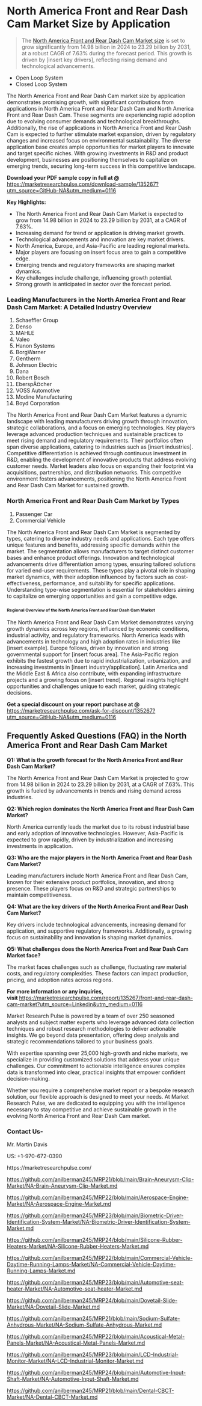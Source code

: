<h1>North America Front and Rear Dash Cam Market&nbsp;Size by Application</h1><blockquote><p>The <a href="https://marketresearchpulse.com/download-sample/135267?utm_source=GitHub-NA&amp;utm_medium=0116">North America Front and Rear Dash Cam Market size</a> is set to grow significantly from 14.98 billion in 2024 to 23.29 billion by 2031, at a robust CAGR of 7.63% during the forecast period. This growth is driven by [insert key drivers], reflecting rising demand and technological advancements.</p></blockquote><ul><li>Open Loop System<li> Closed Loop System</li></ul><p>The North America Front and Rear Dash Cam market size by application demonstrates promising growth, with significant contributions from applications in North America Front and Rear Dash Cam and North America Front and Rear Dash Cam. These segments are experiencing rapid adoption due to evolving consumer demands and technological breakthroughs. Additionally, the rise of applications in North America Front and Rear Dash Cam is expected to further stimulate market expansion, driven by regulatory changes and increased focus on environmental sustainability. The diverse application base creates ample opportunities for market players to innovate and target specific niches. With growing investments in R&D and product development, businesses are positioning themselves to capitalize on emerging trends, securing long-term success in this competitive landscape.</p><p><strong>Download your PDF sample copy in full at @ </strong><a href="https://marketresearchpulse.com/download-sample/135267?utm_source=GitHub-NA&amp;utm_medium=0116">https://marketresearchpulse.com/download-sample/135267?utm_source=GitHub-NA&amp;utm_medium=0116</a></p><p><strong>Key Highlights: </strong></p><ul><li>The North America Front and Rear Dash Cam Market is expected to grow from 14.98 billion in 2024 to 23.29 billion by 2031, at a CAGR of 7.63%.</li><li>Increasing demand for trend or application is driving market growth.</li><li>Technological advancements and innovation are key market drivers.</li><li>North America, Europe, and Asia-Pacific are leading regional markets.</li><li>Major players are focusing on insert focus area to gain a competitive edge.</li><li>Emerging trends and regulatory frameworks are shaping market dynamics.</li><li>Key challenges include challenge, influencing growth potential.</li><li>Strong growth is anticipated in sector over the forecast period.</li></ul><h3>Leading Manufacturers in the North America Front and Rear Dash Cam Market: A Detailed Industry Overview</h3><ol><li>Schaeffler Group</li><li>Denso</li><li>MAHLE</li><li>Valeo</li><li>Hanon Systems</li><li>BorgWarner</li><li>Gentherm</li><li>Johnson Electric</li><li>Dana</li><li>Robert Bosch</li><li>EberspÃ¤cher</li><li>VOSS Automotive</li><li>Modine Manufacturing</li><li>Boyd Corporation</li></ol><div class="flex max-w-full flex-col flex-grow"><div class="min-h-8 text-message flex w-full flex-col items-end gap-2 whitespace-normal break-words [.text-message+&amp;]:mt-5" dir="auto" data-message-author-role="assistant" data-message-id="fd8432e4-4910-450d-b182-61b7bfb0a01f" data-message-model-slug="gpt-4o"><div class="flex w-full flex-col gap-1 empty:hidden first:pt-[3px]"><div class="markdown prose w-full break-words dark:prose-invert light"><p>The North America Front and Rear Dash Cam Market features a dynamic landscape with leading manufacturers driving growth through innovation, strategic collaborations, and a focus on emerging technologies. Key players leverage advanced production techniques and sustainable practices to meet rising demand and regulatory requirements. Their portfolios often span diverse applications, catering to industries such as [insert industries]. Competitive differentiation is achieved through continuous investment in R&amp;D, enabling the development of innovative products that address evolving customer needs. Market leaders also focus on expanding their footprint via acquisitions, partnerships, and distribution networks. This competitive environment fosters advancements, positioning the North America Front and Rear Dash Cam Market for sustained growth.</p></div></div></div></div><h3>North America Front and Rear Dash Cam Market by Types</h3><ol><li>Passenger Car<li> Commercial Vehicle</li></ol><div class="flex max-w-full flex-col flex-grow"><div class="min-h-8 text-message flex w-full flex-col items-end gap-2 whitespace-normal break-words [.text-message+&amp;]:mt-5" dir="auto" data-message-author-role="assistant" data-message-id="084470be-0bb7-4664-bddf-5156b4f41249" data-message-model-slug="gpt-4o-mini"><div class="flex w-full flex-col gap-1 empty:hidden first:pt-[3px]"><div class="markdown prose w-full break-words dark:prose-invert light"><p>The North America Front and Rear Dash Cam Market is segmented by types, catering to diverse industry needs and applications. Each type offers unique features and benefits, addressing specific demands within the market. The segmentation allows manufacturers to target distinct customer bases and enhance product offerings. Innovation and technological advancements drive differentiation among types, ensuring tailored solutions for varied end-user requirements. These types play a pivotal role in shaping market dynamics, with their adoption influenced by factors such as cost-effectiveness, performance, and suitability for specific applications. Understanding type-wise segmentation is essential for stakeholders aiming to capitalize on emerging opportunities and gain a competitive edge.</p></div></div></div></div><h3><span style="font-size: 11px;">Regional Overview of the North America Front and Rear Dash Cam Market</span></h3><div class="flex max-w-full flex-col flex-grow"><div class="min-h-8 text-message flex w-full flex-col items-end gap-2 whitespace-normal break-words [.text-message+&amp;]:mt-5" dir="auto" data-message-author-role="assistant" data-message-id="e9038762-ce64-4e30-91c9-9bd413514231" data-message-model-slug="gpt-4o-mini"><div class="flex w-full flex-col gap-1 empty:hidden first:pt-[3px]"><div class="markdown prose w-full break-words dark:prose-invert light"><p>The North America Front and Rear Dash Cam Market demonstrates varying growth dynamics across key regions, influenced by economic conditions, industrial activity, and regulatory frameworks. North America leads with advancements in technology and high adoption rates in industries like [insert example]. Europe follows, driven by innovation and strong governmental support for [insert focus area]. The Asia-Pacific region exhibits the fastest growth due to rapid industrialization, urbanization, and increasing investments in [insert industry/application]. Latin America and the Middle East &amp; Africa also contribute, with expanding infrastructure projects and a growing focus on [insert trend]. Regional insights highlight opportunities and challenges unique to each market, guiding strategic decisions.</p></div></div></div></div><p><strong>Get a special discount on your report purchase at @ </strong><a href="https://marketresearchpulse.com/ask-for-discount/135267?utm_source=GitHub-NA&amp;utm_medium=0116">https://marketresearchpulse.com/ask-for-discount/135267?utm_source=GitHub-NA&amp;utm_medium=0116</a></p><h2>Frequently Asked Questions (FAQ) in the North America Front and Rear Dash Cam Market</h2><p><strong>Q1: What is the growth forecast for the North America Front and Rear Dash Cam Market?</strong></p><p>The North America Front and Rear Dash Cam Market is projected to grow from 14.98 billion in 2024 to 23.29 billion by 2031, at a CAGR of 7.63%. This growth is fueled by advancements in trends and rising demand across industries.</p><p><strong>Q2: Which region dominates the North America Front and Rear Dash Cam Market?</strong></p><p>North America currently leads the market due to its robust industrial base and early adoption of innovative technologies. However, Asia-Pacific is expected to grow rapidly, driven by industrialization and increasing investments in application.</p><p><strong>Q3: Who are the major players in the North America Front and Rear Dash Cam Market?</strong></p><p>Leading manufacturers include North America Front and Rear Dash Cam, known for their extensive product portfolios, innovation, and strong presence. These players focus on R&amp;D and strategic partnerships to maintain competitiveness.</p><p><strong>Q4: What are the key drivers of the North America Front and Rear Dash Cam Market?</strong></p><p>Key drivers include technological advancements, increasing demand for application, and supportive regulatory frameworks. Additionally, a growing focus on sustainability and innovation is shaping market dynamics.</p><p><strong>Q5: What challenges does the North America Front and Rear Dash Cam Market face?</strong></p><p>The market faces challenges such as challenge, fluctuating raw material costs, and regulatory complexities. These factors can impact production, pricing, and adoption rates across regions.</p><p><strong>For more information or any inquiries, visit&nbsp;</strong><a href="https://marketresearchpulse.com/report/135267/front-and-rear-dash-cam-market?utm_source=Linkedin&utm_medium=0116">https://marketresearchpulse.com/report/135267/front-and-rear-dash-cam-market?utm_source=Linkedin&utm_medium=0116</a></p><p>Market Research Pulse is powered by a team of over 250 seasoned analysts and subject matter experts who leverage advanced data collection techniques and robust research methodologies to deliver actionable insights. We go beyond data presentation, offering deep analysis and strategic recommendations tailored to your business goals.</p><p>With expertise spanning over 25,000 high-growth and niche markets, we specialize in providing customized solutions that address your unique challenges. Our commitment to actionable intelligence ensures complex data is transformed into clear, practical insights that empower confident decision-making.</p><p>Whether you require a comprehensive market report or a bespoke research solution, our flexible approach is designed to meet your needs. At Market Research Pulse, we are dedicated to equipping you with the intelligence necessary to stay competitive and achieve sustainable growth in the evolving North America Front and Rear Dash Cam market.</p><h3><strong>Contact Us-</strong></h3><p>Mr. Martin Davis</p><p>US: +1-970-672-0390</p><p>https://marketresearchpulse.com/</p><p><a href="https://github.com/anilberman245/MRP21/blob/main/Brain-Aneurysm-Clip-Market/NA-Brain-Aneurysm-Clip-Market.md">https://github.com/anilberman245/MRP21/blob/main/Brain-Aneurysm-Clip-Market/NA-Brain-Aneurysm-Clip-Market.md</a></p><p><a href="https://github.com/anilberman245/MRP22/blob/main/Aerospace-Engine-Market/NA-Aerospace-Engine-Market.md">https://github.com/anilberman245/MRP22/blob/main/Aerospace-Engine-Market/NA-Aerospace-Engine-Market.md</a></p><p><a href="https://github.com/anilberman245/MRP23/blob/main/Biometric-Driver-Identification-System-Market/NA-Biometric-Driver-Identification-System-Market.md">https://github.com/anilberman245/MRP23/blob/main/Biometric-Driver-Identification-System-Market/NA-Biometric-Driver-Identification-System-Market.md</a></p><p><a href="https://github.com/anilberman245/MRP24/blob/main/Silicone-Rubber-Heaters-Market/NA-Silicone-Rubber-Heaters-Market.md">https://github.com/anilberman245/MRP24/blob/main/Silicone-Rubber-Heaters-Market/NA-Silicone-Rubber-Heaters-Market.md</a></p><p><a href="https://github.com/anilberman245/MRP22/blob/main/Commercial-Vehicle-Daytime-Running-Lamps-Market/NA-Commercial-Vehicle-Daytime-Running-Lamps-Market.md">https://github.com/anilberman245/MRP22/blob/main/Commercial-Vehicle-Daytime-Running-Lamps-Market/NA-Commercial-Vehicle-Daytime-Running-Lamps-Market.md</a></p><p><a href="https://github.com/anilberman245/MRP23/blob/main/Automotive-seat-heater-Market/NA-Automotive-seat-heater-Market.md">https://github.com/anilberman245/MRP23/blob/main/Automotive-seat-heater-Market/NA-Automotive-seat-heater-Market.md</a></p><p><a href="https://github.com/anilberman245/MRP24/blob/main/Dovetail-Slide-Market/NA-Dovetail-Slide-Market.md">https://github.com/anilberman245/MRP24/blob/main/Dovetail-Slide-Market/NA-Dovetail-Slide-Market.md</a></p><p><a href="https://github.com/anilberman245/MRP21/blob/main/Sodium-Sulfate-Anhydrous-Market/NA-Sodium-Sulfate-Anhydrous-Market.md">https://github.com/anilberman245/MRP21/blob/main/Sodium-Sulfate-Anhydrous-Market/NA-Sodium-Sulfate-Anhydrous-Market.md</a></p><p><a href="https://github.com/anilberman245/MRP22/blob/main/Acoustical-Metal-Panels-Market/NA-Acoustical-Metal-Panels-Market.md">https://github.com/anilberman245/MRP22/blob/main/Acoustical-Metal-Panels-Market/NA-Acoustical-Metal-Panels-Market.md</a></p><p><a href="https://github.com/anilberman245/MRP23/blob/main/LCD-Industrial-Monitor-Market/NA-LCD-Industrial-Monitor-Market.md">https://github.com/anilberman245/MRP23/blob/main/LCD-Industrial-Monitor-Market/NA-LCD-Industrial-Monitor-Market.md</a></p><p><a href="https://github.com/anilberman245/MRP24/blob/main/Automotive-Input-Shaft-Market/NA-Automotive-Input-Shaft-Market.md">https://github.com/anilberman245/MRP24/blob/main/Automotive-Input-Shaft-Market/NA-Automotive-Input-Shaft-Market.md</a></p><p><a href="https://github.com/anilberman245/MRP21/blob/main/Dental-CBCT-Market/NA-Dental-CBCT-Market.md">https://github.com/anilberman245/MRP21/blob/main/Dental-CBCT-Market/NA-Dental-CBCT-Market.md</a></p>

